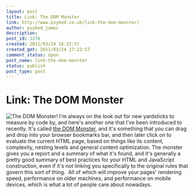 ```yaml
---
layout: post
title: Link: The DOM Monster
link: http://www.psyked.co.uk/link-the-dom-monster/
author: psyked_james
description: 
post_id: 1276
created: 2011/03/24 18:22:57
created_gmt: 2011/03/24 17:22:57
comment_status: open
post_name: link-the-dom-monster
status: publish
post_type: post
---
```


# Link: The DOM Monster

![The DOM Monster!](http://uploads.psyked.co.uk/2011/03/dom-monster.png) I'm always on the look out for new yardsticks to measure by code by, and here's another one that I've been introduced to recently. It's called [the DOM Monster](http://mir.aculo.us/dom-monster/), and it's something that you can drag and drop into your browser bookmarks bar, and then later click on to evaluate the current HTML page, based on things like its content, complexity, nesting levels and general content optimization. The monster gives you a report and a summary of what it's found, and it's generally a pretty good summary of best practices for your HTML and JavaScript construction, even if it's not linking you specifically to the original rules that govern this sort of thing.  All of which will improve your pages' rendering speed, performance on older machines, and performance on mobile devices, which is what a lot of people care about nowadays.